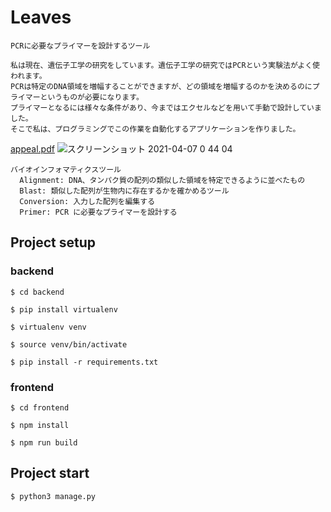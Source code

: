 # Leaves
```
PCRに必要なプライマーを設計するツール

私は現在、遺伝子工学の研究をしています。遺伝子工学の研究ではPCRという実験法がよく使われます。
PCRは特定のDNA領域を増幅することができますが、どの領域を増幅するのかを決めるのにプライマーというものが必要になります。
プライマーとなるには様々な条件があり、今まではエクセルなどを用いて手動で設計していました。
そこで私は、プログラミングでこの作業を自動化するアプリケーションを作りました。

```
[appeal.pdf](https://github.com/kazuki614/leaves/files/6409353/appeal.pdf)
![スクリーンショット 2021-04-07 0 44 04](https://user-images.githubusercontent.com/81544427/113739299-9e05a700-973a-11eb-9fca-df77191689cf.png)
```
バイオインフォマティクスツール
  Alignment: DNA、タンパク質の配列の類似した領域を特定できるように並べたもの
  Blast: 類似した配列が生物内に存在するかを確かめるツール
  Conversion: 入力した配列を編集する
  Primer: PCR に必要なプライマーを設計する
```
## Project setup
### backend
```
$ cd backend
```
```
$ pip install virtualenv
```
```
$ virtualenv venv
```
```
$ source venv/bin/activate 
```
```
$ pip install -r requirements.txt
```
### frontend
```
$ cd frontend
```
```
$ npm install
```
```
$ npm run build
```
## Project start
```
$ python3 manage.py 
```
